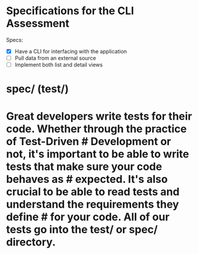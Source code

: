 # Specifications for the CLI Assessment

Specs:
- [x] Have a CLI for interfacing with the application
- [ ] Pull data from an external source
- [ ] Implement both list and detail views

# spec/ (test/)
# Great developers write tests for their code. Whether through the practice of Test-Driven  # Development or not, it's important to be able to write tests that make sure your code behaves as # expected. It's also crucial to be able to read tests and understand the requirements they define # for your code. All of our tests go into the test/ or spec/ directory.
